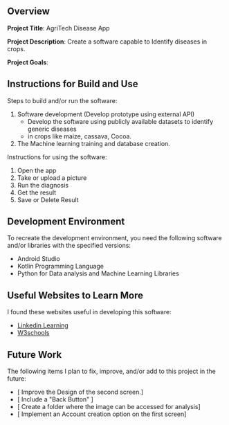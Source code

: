 ## Overview

**Project Title**:
AgriTech Disease App

**Project Description**:
Create a software capable to Identify diseases in crops.

**Project Goals**:

## Instructions for Build and Use

Steps to build and/or run the software:

1. Software development (Develop prototype using external API)
   * Develop the software using publicly available datasets to identify generic diseases
   * in crops like maize, cassava, Cocoa.
2. The Machine learning training and database creation.

Instructions for using the software:

1. Open the app
2. Take or upload a picture
3. Run the diagnosis
4. Get the result
5. Save or Delete Result

## Development Environment 

To recreate the development environment, you need the following software and/or libraries with the specified versions:

* Android Studio
* Kotlin Programming Language
* Python for Data analysis and Machine Learning Libraries

## Useful Websites to Learn More

I found these websites useful in developing this software:

* [Linkedin Learning](https://www.googleadservices.com/pagead/aclk?sa=L&ai=DChsSEwiGt5m85fiLAxUMFq0GHe7CCS8YACICCAEQABoCcHY&co=1&gclid=EAIaIQobChMIhreZvOX4iwMVDBatBh3uwgkvEAAYASAAEgJ6PvD_BwE&ohost=www.google.com&cid=CAASJuRo3h-oHd8xp-zRJK2TLEgCjqKDAx-qnrmzsG_yta8iLoE3Mdhi&sig=AOD64_3P7QW8tFJ9aVDjm51SfkXBAvQO-A&q&adurl&ved=2ahUKEwiryZO85fiLAxWFOTQIHRnqJ1wQ0Qx6BAgJEAE)
* [W3schools](https://www.google.com/url?sa=t&source=web&rct=j&opi=89978449&url=https://www.w3schools.com/&ved=2ahUKEwiCmrLZ5fiLAxWlOn0KHZ1mAccQFnoECAkQAQ&usg=AOvVaw3Z63kcF6aawsbVZrfSzalJ)


## Future Work

The following items I plan to fix, improve, and/or add to this project in the future:

* [ Improve the Design of the second screen.]
* [ Include a "Back Button" ]
* [ Create a folder where the image can be accessed for analysis]
* [ Implement an Account creation option on the first screen]